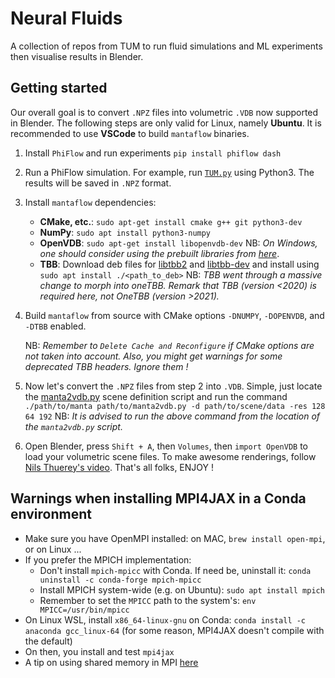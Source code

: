 # Neural Fluids

A collection of repos from TUM to run fluid simulations and ML experiments then visualise results in Blender.


## Getting started

Our overall goal is to convert `.NPZ` files into volumetric `.VDB` now supported in Blender. The following steps are only valid for Linux, namely __Ubuntu__. It is recommended to use __VSCode__ to build `mantaflow` binaries.

1. Install `PhiFlow` and run experiments
    `
    pip install phiflow dash
    `

2. Run a PhiFlow simulation. For example, run [`TUM.py`](./phiflow2blender/tutorial/TUM.py) using Python3. The results will be saved in `.NPZ` format.

3. Install `mantaflow` dependencies:
    - __CMake, etc.__: 
        `
        sudo apt-get install cmake g++ git python3-dev
        `
    - __NumPy__: 
        `
        sudo apt install python3-numpy
        `
    - __OpenVDB__: 
        `
        sudo apt-get install libopenvdb-dev
        `
        NB: _On Windows, one should consider using the prebuilt libraries from [here](http://mantaflow.com/download/openvdb.zip)_.
    - __TBB__: Download deb files for [libtbb2](https://packages.ubuntu.com/focal/libtbb2) and [libtbb-dev](https://packages.ubuntu.com/focal/libtbb-dev) and install using 
        `
        sudo apt install ./<path_to_deb>
        `
        NB: _TBB went through a massive change to morph into oneTBB. Remark that TBB (version <2020) is required here, not OneTBB (version >2021)._

4. Build `mantaflow` from source with CMake options `-DNUMPY`, `-DOPENVDB`, and `-DTBB` enabled.

    NB: _Remember to `Delete Cache and Reconfigure` if CMake options are not taken into account. Also, you might get warnings for some deprecated TBB headers. Ignore them !_

5. Now let's convert the `.NPZ` files from step 2 into `.VDB`. Simple, just locate the [manta2vdb.py](./phiflow2blender/tutorial/manta2vdb.py) scene definition script and run the command 
    `
    ./path/to/manta path/to/manta2vdb.py -d path/to/scene/data -res 128 64 192
    `
    NB: _It is advised to run the above command from the location of the `manta2vdb.py` script._

6. Open Blender, press `Shift + A`, then `Volumes`, then `import OpenVDB` to load your volumetric scene files. To make awesome renderings, follow [Nils Thuerey's video](https://youtu.be/xI1ARz4ZSQU). That's all folks, ENJOY !


## Warnings when installing MPI4JAX in a Conda environment
- Make sure you have OpenMPI installed: on MAC, `brew install open-mpi`, or on Linux ...
- If you prefer the MPICH implementation: 
    - Don't install `mpich-mpicc` with Conda. If need be, uninstall it: `conda uninstall -c conda-forge mpich-mpicc`
    - Install MPICH system-wide (e.g. on Ubuntu): `sudo apt install mpich`
    - Remember to set the `MPICC` path to the system's:  `env MPICC=/usr/bin/mpicc`
- On Linux WSL, install `x86_64-linux-gnu` on Conda: `conda install -c anaconda gcc_linux-64` (for some reason, MPI4JAX doesn't compile with the default)
- On then, you install and test `mpi4jax`
- A tip on using shared memory in MPI [here](https://stackoverflow.com/questions/39912588/can-i-use-mpi-with-shared-memory)
